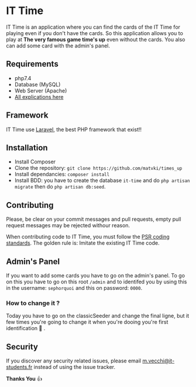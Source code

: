 # IT Time

IT Time is an application where you can find the cards of the IT Time for playing even if you don't have the cards. So this application allows you to play at **The very famous game time's up** even without the cards. You also can add some card with the admin's panel. 

## Requirements

* php7.4
* Database (MySQL)
* Web Server (Apache)
* <a href="https://github.com/matvki/times_up/wiki">All explications here</a>

## Framework

IT Time use <a href="https://laravel.com/">Laravel</a>, the best PHP framework that exist!!

## Installation 

- Install Composer
- Clone the repository:  `git clone https://github.com/matvki/times_up`
- Install dependancies: `composer install`
- Install BDD: you have to create the database `it-time` and do `php artisan migrate` then do `php artisan db:seed`.

## Contributing

Please, be clear on your commit messages and pull requests, empty pull request messages may be rejected withour reason.

When contributing code to IT Time, you must follow the <a href="https://www.php-fig.org/psr/psr-1/">PSR coding standards</a>. The golden rule is: Imitate the existing IT Time code.

## Admin's Panel

If you want to add some cards you have to go on the admin's panel.
To go on this you have to go on this root `/admin` and to identifed you by using this in the username: `sephorquoi` and this on password: `0000`.
### How to change it ? 
Today you have to go on the classicSeeder and change the final ligne, but it few times you're going to change it when you're dooing you're first identification :construction: .

## Security

If you discover any security related issues, please email m.vecchi@it-students.fr instead of using the issue tracker.

**Thanks You** :+1:
